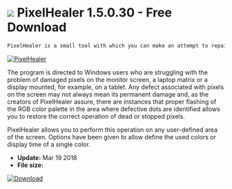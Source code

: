 # ![](https://cdn.softexe.net/static/icon/a/pixelhealer-10532.png) PixelHealer 1.5.0.30 - Free Download

```sh
PixelHealer is a small tool with which you can make an attempt to repair the so-called dead, stuck or hot pixels that may appear on the TFT screen, LCD etc.
```
[![PixelHealer](https://gallery.dpcdn.pl/imgc/Tools/81218/g_-_420x350_1.5_-_xf015006b-34e4-48bd-86bb-48555eced7bf.png)](https://softexe.net/win/system/diagnostics-tests/pixelhealer:pRecb.html)

The program is directed to Windows users who are struggling with the problem of damaged pixels on the monitor screen, a laptop matrix or a display mounted, for example, on a tablet. Any defect associated with pixels on the screen may not always mean its permanent damage and, as the creators of PixelHealer assure, there are instances that proper flashing of the RGB color palette in the area where defective dots are identified allows you to restore the correct operation of dead or stopped pixels.
 
 PixelHealer allows you to perform this operation on any user-defined area of ​​the screen. Options have been given to allow define the used colors or display time of a single color.


- **Update:** Mar 19 2018
- **File size:** 

[![Download](https://cdn.softexe.net/static/img/download.png)](https://softexe.net/win/system/diagnostics-tests/pixelhealer:pRecb.html)

